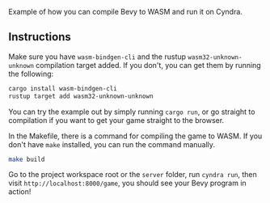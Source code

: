 Example of how you can compile Bevy to WASM and run it on Cyndra.

## Instructions

Make sure you have `wasm-bindgen-cli` and the rustup `wasm32-unknown-unknown` compilation target added. If you don't, you can get them by running the following:
```bash
cargo install wasm-bindgen-cli
rustup target add wasm32-unknown-unknown
```

You can try the example out by simply running `cargo run`, or go straight to compilation if you want to get your game straight to the browser.

In the Makefile, there is a command for compiling the game to WASM.
If you don't have `make` installed, you can run the command manually.

```bash
make build
```

Go to the project workspace root or the `server` folder, run `cyndra run`, then visit `http://localhost:8000/game`, you should see your Bevy program in action!
